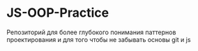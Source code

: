 # JS-OOP-Practice

Репозиторий для более глубокого понимания паттернов проектирования и для того чтобы не забывать основы git и js
